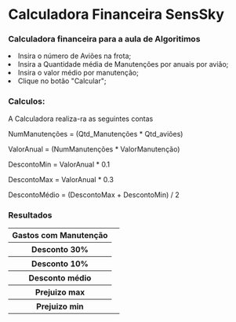 # Calculadora Financeira SensSky

<h3>Calculadora financeira para a aula de Algoritimos</h3>



 <li><span>Insira o número de Aviões na frota;</span></li>
            <li><span>Insira a Quantidade média de Manutenções por anuais por avião;</span></li>
            <li><span>Insira o valor médio por manutenção;</span></li>
            <li><span>Clique no botão "Calcular";</span></li>



<h3>
 Calculos:
</h3>

A Calculadora realiza-ra as seguintes contas <br>

NumManutenções = (Qtd_Manutenções * Qtd_aviões) <br>

ValorAnual = (NumManutenções * ValorManutenção) <br>

DescontoMin = ValorAnual * 0.1 <br>

DescontoMax = ValorAnual * 0.3 <br>

DescontoMédio = (DescontoMax + DescontoMin) / 2 <br>


<h3>Resultados</h3>

 <table>
        <tr>
            <th>Gastos com Manutenção</th>
            <td class = 'inicial'></td>
        </tr>
        <tr>
            <th>Desconto 30%</th>
            <td class = 'descontos'></td>
        </tr>
        <tr>
            <th>Desconto 10%</th>
            <td class = 'descontos'></td>
        </tr>
        <tr>
            <th>Desconto médio</th>
            <td class = 'descontos'></td>
        </tr>
            <tr>
                <th>Prejuizo max</th>
                <td class = 'prejuizo'></td>
            </tr>
            <tr>
                <th>Prejuizo min</th>
                <td class = 'prejuizo'></td>
            </tr>
        </table>
